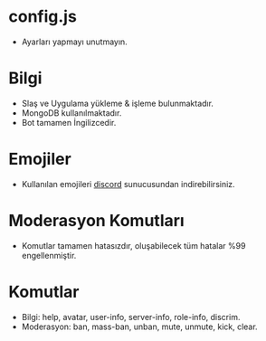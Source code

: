 # config.js
* Ayarları yapmayı unutmayın.
# Bilgi
* Slaş ve Uygulama yükleme & işleme bulunmaktadır.
* MongoDB kullanılmaktadır.
* Bot tamamen İngilizcedir.
# Emojiler
* Kullanılan emojileri [discord](https://discord.gg/7unJhRc6Rn) sunucusundan indirebilirsiniz.
# Moderasyon Komutları
* Komutlar tamamen hatasızdır, oluşabilecek tüm hatalar %99 engellenmiştir.
# Komutlar
* Bilgi: help, avatar, user-info, server-info, role-info, discrim. 
* Moderasyon: ban, mass-ban, unban, mute, unmute, kick, clear.
